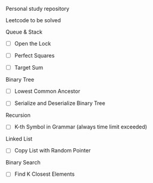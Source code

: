 Personal study repository



Leetcode to be solved

Queue & Stack

- [ ] Open the Lock

- [ ] Perfect Squares

- [ ] Target Sum

Binary Tree

- [ ] Lowest Common Ancestor

- [ ] Serialize and Deserialize Binary Tree

 Recursion

- [ ] K-th Symbol in Grammar (always time limit exceeded)

Linked List

- [ ] Copy List with Random Pointer

Binary Search

- [ ] Find K Closest Elements

